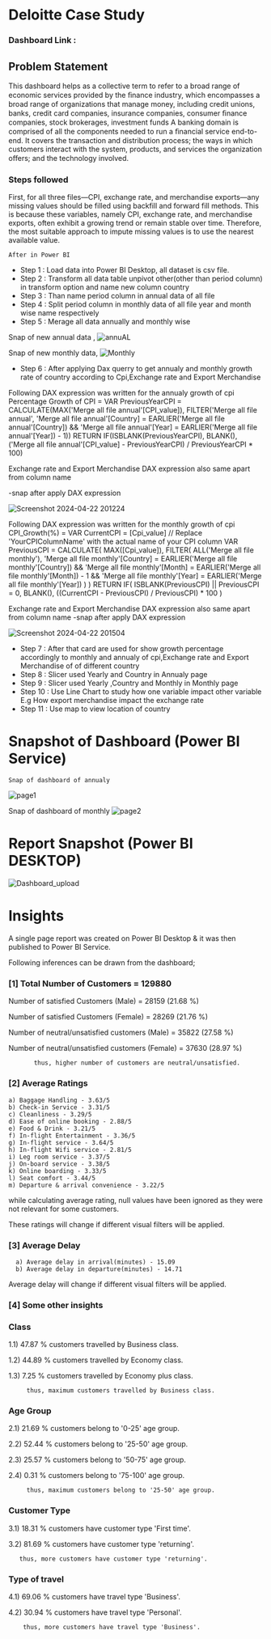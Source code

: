 # Deloitte Case Study

### Dashboard Link : 

## Problem Statement

This dashboard helps  as a collective term to refer to a broad range of economic services provided
by the ﬁnance industry, which encompasses a broad range of organizations that
manage money, including credit unions, banks, credit card companies, insurance
companies, consumer ﬁnance companies, stock brokerages, investment funds A
banking domain is comprised of all the components needed to run a ﬁnancial service
end-to-end. It covers the transaction and distribution process; the ways in which
customers interact with the system, products, and services the organization oﬀers; and
the technology involved.



### Steps followed 
First, for all three files—CPI, exchange rate, and merchandise exports—any missing values should be filled using backfill and forward fill methods. This is because these variables, namely CPI, exchange rate, and merchandise exports, often exhibit a growing trend or remain stable over time. Therefore, the most suitable approach to impute missing values is to use the nearest available value.

    After in Power BI

- Step 1 : Load data into Power BI Desktop, all dataset is  csv file.
- Step 2 : Transform all data table unpivot other(other than period column) in transform option and name new column country
- Step 3 : Than name period column in annual data of all file
- Step 4 : Split period column in monthly data of all file year and month wise name respectively
- Step 5 : Merage all data annually and monthly wise
        
Snap of new annual data ,
![annuAL](https://github.com/Anirudhbangari/Power-Bi/assets/35010033/ae83814b-5427-4ada-bbfe-336a49ef7410)

Snap of new monthly data,
![Monthly](https://github.com/Anirudhbangari/Power-Bi/assets/35010033/2c5f7e1a-b32b-4ff4-9bb9-b9e3ccbd9054)

- Step 6 : After applying Dax querry to get annualy and monthly growth rate of country according to Cpi,Exchange rate and Export Merchandise
  
Following DAX expression was written for the annualy growth of cpi
Percentage Growth of CPI = 
VAR PreviousYearCPI = CALCULATE(MAX('Merge all file annual'[CPI_value]), 
                    FILTER('Merge all file annual', 
                           'Merge all file annual'[Country] = EARLIER('Merge all file annual'[Country]) && 
                           'Merge all file annual'[Year] = EARLIER('Merge all file annual'[Year]) - 1))
RETURN
IF(ISBLANK(PreviousYearCPI), BLANK(), ('Merge all file annual'[CPI_value] - PreviousYearCPI) / PreviousYearCPI * 100)

Exchange rate and Export Merchandise DAX expression also same apart from column name 

-snap after apply DAX expression

![Screenshot 2024-04-22 201224](https://github.com/Anirudhbangari/Power-Bi/assets/35010033/1aa6e29f-42dd-4032-bdf2-ae4e71107782)

Following DAX expression was written for the monthly  growth of cpi
CPI_Growth(%) = 
VAR CurrentCPI = [Cpi_value]  // Replace 'YourCPIColumnName' with the actual name of your CPI column
VAR PreviousCPI = 
CALCULATE(
    MAX([Cpi_value]), 
    FILTER(
        ALL('Merge all file monthly'), 
        'Merge all file monthly'[Country] = EARLIER('Merge all file monthly'[Country]) &&
        'Merge all file monthly'[Month] = EARLIER('Merge all file monthly'[Month]) - 1 &&
        'Merge all file monthly'[Year] = EARLIER('Merge all file monthly'[Year])
    )
)
RETURN
IF(
    ISBLANK(PreviousCPI) || PreviousCPI = 0, 
    BLANK(),
    ((CurrentCPI - PreviousCPI) / PreviousCPI) * 100
)


Exchange rate and Export Merchandise DAX expression also same apart from column name 
-snap after apply DAX expression

![Screenshot 2024-04-22 201504](https://github.com/Anirudhbangari/Power-Bi/assets/35010033/b3b41e34-7d4b-495c-84d2-151a1c85a08d)


- Step 7 : After that card are used for show growth percentage accordingly to monthly and annualy of cpi,Exchange rate and Export Merchandise of
  of different country
- Step 8 : Slicer used Yearly and Country in Annualy page
- Step 9 : Slicer used Yearly ,Country and Monthly in Monthly page
- Step 10 : Use Line Chart to study how one variable impact other variable E.g How export merchandise impact the exchange rate
- Step 11 : Use map to view location of country
  
# Snapshot of Dashboard (Power BI Service)
    Snap of dashboard of annualy
![page1](https://github.com/Anirudhbangari/Power-Bi/assets/35010033/43c22c72-ea2b-4d7c-9945-31388030a084)

  Snap of dashboard of monthly
  ![page2](https://github.com/Anirudhbangari/Power-Bi/assets/35010033/f5485981-2dc5-4f1c-acd8-ef4595f4568c)



 
 # Report Snapshot (Power BI DESKTOP)

 
![Dashboard_upload](https://user-images.githubusercontent.com/102996550/174074051-4f08287a-0568-4fdf-8ac9-6762e0d8fa94.jpg)

# Insights

A single page report was created on Power BI Desktop & it was then published to Power BI Service.

Following inferences can be drawn from the dashboard;

### [1] Total Number of Customers = 129880

   Number of satisfied Customers (Male) = 28159 (21.68 %)

   Number of satisfied Customers (Female) = 28269 (21.76 %)

   Number of neutral/unsatisfied customers (Male) = 35822 (27.58 %)

   Number of neutral/unsatisfied customers (Female) = 37630 (28.97 %)


           thus, higher number of customers are neutral/unsatisfied.
           
### [2] Average Ratings

    a) Baggage Handling - 3.63/5
    b) Check-in Service - 3.31/5
    c) Cleanliness - 3.29/5
    d) Ease of online booking - 2.88/5
    e) Food & Drink - 3.21/5
    f) In-flight Entertainment - 3.36/5
    g) In-flight service - 3.64/5
    h) In-flight Wifi service - 2.81/5
    i) Leg room service - 3.37/5
    j) On-board service - 3.38/5
    k) Online boarding - 3.33/5
    l) Seat comfort - 3.44/5
    m) Departure & arrival convenience - 3.22/5
  
  while calculating average rating, null values have been ignored as they were not relevant for some customers. 
  
  These ratings will change if different visual filters will be applied.  
  
  ### [3] Average Delay 
  
      a) Average delay in arrival(minutes) - 15.09
      b) Average delay in departure(minutes) - 14.71
Average delay will change if different visual filters will be applied.

 ### [4] Some other insights
 
 ### Class
 
 1.1) 47.87 % customers travelled by Business class.
 
 1.2) 44.89 % customers travelled by Economy class.
 
 1.3) 7.25 % customers travelled by Economy plus class.
 
         thus, maximum customers travelled by Business class.
 
 ### Age Group
 
 2.1)  21.69 % customers belong to '0-25' age group.
 
 2.2)  52.44 % customers belong to '25-50' age group.
 
 2.3)  25.57 % customers belong to '50-75' age group.
 
 2.4)  0.31 % customers belong to '75-100' age group.
 
         thus, maximum customers belong to '25-50' age group.
         
### Customer Type

3.1) 18.31 % customers have customer type 'First time'.

3.2) 81.69 % customers have customer type 'returning'.
       
       thus, more customers have customer type 'returning'.

### Type of travel

4.1) 69.06 % customers have travel type 'Business'.

4.2) 30.94 % customers have travel type 'Personal'.

        thus, more customers have travel type 'Business'.
